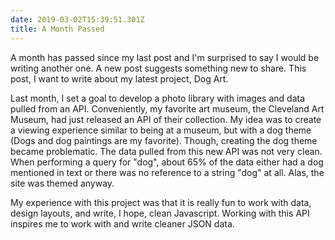 ```yaml
---
date: 2019-03-02T15:39:51.301Z
title: A Month Passed
---
```

A month has passed since my last post and I'm surprised to say I would be writing another one. A new post suggests something new to share. This post, I want to write about my latest project, Dog Art.

Last month, I set a goal to develop a photo library with images and data pulled from an API. Conveniently, my favorite art museum, the Cleveland Art Museum, had just released an API of their collection. My idea was to create a viewing experience similar to being at a museum, but with a dog theme (Dogs and dog paintings are my favorite). Though, creating the dog theme became problematic. The data pulled from this new API was not very clean. When performing a query for "dog", about 65% of the data either had a dog mentioned in text or there was no reference to a string "dog" at all. Alas, the site was themed anyway.

My experience with this project was that it is really fun to work with data, design layouts, and write, I hope, clean Javascript. Working with this API inspires me to work with and write cleaner JSON data.
